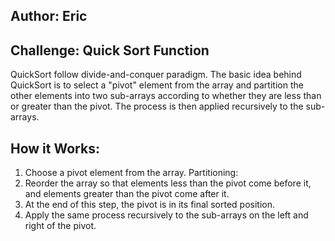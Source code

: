 ## Author: Eric
## Challenge: Quick Sort Function
QuickSort follow divide-and-conquer paradigm. The basic idea behind QuickSort is to select a "pivot" element from the array and partition the other elements into two sub-arrays according to whether they are less than or greater than the pivot. The process is then applied recursively to the sub-arrays.

## How it Works:
1. Choose a pivot element from the array.
Partitioning:
2. Reorder the array so that elements less than the pivot come before it, and elements greater than the pivot come after it.
3. At the end of this step, the pivot is in its final sorted position.
4. Apply the same process recursively to the sub-arrays on the left and right of the pivot.
